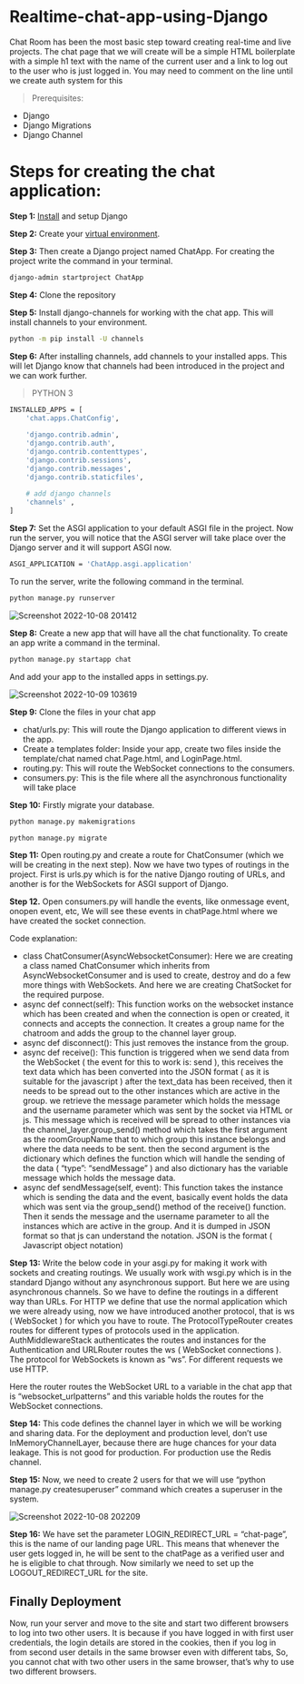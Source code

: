# Realtime-chat-app-using-Django
 Chat Room has been the most basic step toward creating real-time and live projects. The chat page that we will create will be a simple HTML boilerplate with a simple h1 text with the name of the current user and a link to log out to the user who is just logged in. You may need to comment on the line until we create auth system for this

> Prerequisites:

* Django
* Django Migrations
* Django Channel

# Steps for creating the chat application:
**Step 1:** [Install](https://www.geeksforgeeks.org/django-introduction-and-installation/#:~:text=activate-,Install%20Django,-%2D%20Install%20django) and setup Django

**Step 2:** Create your [virtual environment](https://www.geeksforgeeks.org/python-virtual-environment/).

**Step 3:** Then create a Django project named ChatApp. For creating the project write the command in your terminal.
```sh
django-admin startproject ChatApp
```
**Step 4:** Clone the repository

**Step 5:** Install django-channels for working with the chat app. This will install channels to your environment.
```sh
python -m pip install -U channels
```
**Step 6:** After installing channels, add channels to your installed apps. This will let Django know that channels had been introduced in the project and we can work further.
> PYTHON 3
```sh
INSTALLED_APPS = [
	'chat.apps.ChatConfig',
	
	'django.contrib.admin',
	'django.contrib.auth',
	'django.contrib.contenttypes',
	'django.contrib.sessions',
	'django.contrib.messages',
	'django.contrib.staticfiles',
	
	# add django channels
	'channels' ,
]

```
**Step 7:** Set the ASGI application to your default ASGI file in the project. Now run the server, you will notice that the ASGI server will take place over the Django server and it will support ASGI now.
```sh
ASGI_APPLICATION = 'ChatApp.asgi.application'
```
To run the server, write the following command in the terminal.
```sh
python manage.py runserver

```
![Screenshot 2022-10-08 201412](https://user-images.githubusercontent.com/102956488/194713167-1b9d803c-857e-434b-a6e6-d34ce6f3e51b.png)

**Step 8:** Create a new app that will have all the chat functionality. To create an app write a command in the terminal. 
```sh
python manage.py startapp chat
```
And add your app to the installed apps in settings.py.

![Screenshot 2022-10-09 103619](https://user-images.githubusercontent.com/102956488/194739375-b53824e4-d71b-4dc5-ad32-2bbd20535a9f.png)

**Step 9:** Clone the files in your chat app 
* chat/urls.py: This will route the Django application to different views in the app.    
* Create a templates folder: Inside your app, create two files inside the template/chat named chat.Page.html, and LoginPage.html.
* routing.py: This will route the WebSocket connections to the consumers.
* consumers.py: This is  the file where all the asynchronous functionality will take place

**Step 10:** Firstly migrate your database. 
```sh
python manage.py makemigrations
```
```sh
python manage.py migrate
```

**Step 11:** Open routing.py and create a route for ChatConsumer (which we will be creating in the next step). Now we have two types of routings in the project. First is urls.py which is for the native Django routing of URLs, and another is for the WebSockets for ASGI support of Django. 

**Step 12.** Open consumers.py will handle the events, like onmessage event, onopen event, etc, We will see these events in chatPage.html where we have created the socket connection. 

Code explanation: 

* class ChatConsumer(AsyncWebsocketConsumer): Here we are creating a class named ChatConsumer which inherits from AsyncWebsocketConsumer and is used to create, destroy and do a few more things with WebSockets. And here we are creating ChatSocket for the required purpose.
* async def connect(self): This function works on the websocket instance which has been created and when the connection is open or created, it connects and accepts the connection. It creates a group name for the chatroom and adds the group to the channel layer group. 
* async def disconnect(): This just removes the instance from the group. 
* async def receive(): This function is triggered when we send data from the WebSocket ( the event for this to work is: send ), this receives the text data which has been converted into the JSON format ( as it is suitable for the javascript ) after the text_data has been received, then it needs to be spread out to the other instances which are active in the group. we retrieve the message parameter which holds the message and the username parameter which was sent by the socket via HTML or js. This message which is received will be spread to other instances via the channel_layer.group_send() method which takes the first argument as the roomGroupName that to which group this instance belongs and where the data needs to be sent. then the second argument is the dictionary which defines the function which will handle the sending of the data ( “type”: “sendMessage” ) and also dictionary has the variable message which holds the message data.
* async def sendMessage(self, event): This function takes the instance which is sending the data and the event, basically event holds the data which was sent via the group_send() method of the receive() function. Then it sends the message and the username parameter to all the instances which are active in the group. And it is dumped in JSON format so that js can understand the notation. JSON is the format ( Javascript object notation)

**Step 13:** Write the below code in your asgi.py for making it work with sockets and creating routings. 
We usually work with wsgi.py which is in the standard Django without any asynchronous support. But here we are using asynchronous channels. So we have to define the routings in a different way than URLs. For HTTP we define that use the normal application which we were already using, now we have introduced another protocol, that is ws ( WebSocket ) for which you have to route. The ProtocolTypeRouter creates routes for different types of protocols used in the application. AuthMiddlewareStack authenticates the routes and instances for the Authentication and URLRouter routes the ws ( WebSocket connections ). The protocol for WebSockets is known as “ws”. For different requests we use HTTP.

Here the router routes the WebSocket URL to a variable in the chat app that is “websocket_urlpatterns” and this variable holds the routes for the WebSocket connections. 

**Step 14:** This code defines the channel layer in which we will be working and sharing data. For the deployment and production level, don’t use InMemoryChannelLayer, because there are huge chances for your data leakage. This is not good for production. For production use the Redis channel.

**Step 15:** Now, we need to create 2 users for that we will use “python manage.py createsuperuser” command which creates a superuser in the system. 

![Screenshot 2022-10-08 202209](https://user-images.githubusercontent.com/102956488/194713500-0b432de7-0c3d-49f4-ae6c-8d5bd26d4b55.png)

**Step 16:** We have set the parameter LOGIN_REDIRECT_URL = “chat-page”, this is the name of our landing page URL. This means that whenever the user gets logged in, he will be sent to the chatPage as a verified user and he is eligible to chat through. Now similarly we need to set up the LOGOUT_REDIRECT_URL for the site. 

## Finally Deployment
Now, run your server and move to the site and start two different browsers to log into two other users. It is because if you have logged in with first user credentials, the login details are stored in the cookies, then if you log in from second user details in the same browser even with different tabs, So, you cannot chat with two other users in the same browser, that’s why to use two different browsers. 

